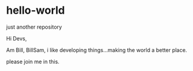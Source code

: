 # hello-world
just another repository

Hi Devs,

Am Bill, BillSam, i like developing things...making the world a better place.

please join me in this.
